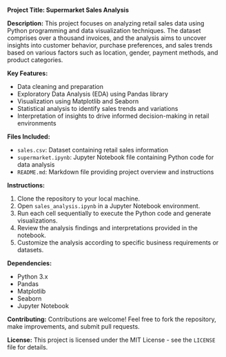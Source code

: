 **Project Title: Supermarket Sales Analysis**

**Description:**
This project focuses on analyzing retail sales data using Python programming and data visualization techniques. The dataset comprises over a thousand invoices, and the analysis aims to uncover insights into customer behavior, purchase preferences, and sales trends based on various factors such as location, gender, payment methods, and product categories.

**Key Features:**
- Data cleaning and preparation
- Exploratory Data Analysis (EDA) using Pandas library
- Visualization using Matplotlib and Seaborn
- Statistical analysis to identify sales trends and variations
- Interpretation of insights to drive informed decision-making in retail environments

**Files Included:**
- `sales.csv`: Dataset containing retail sales information
- `supermarket.ipynb`: Jupyter Notebook file containing Python code for data analysis
- `README.md`: Markdown file providing project overview and instructions

**Instructions:**
1. Clone the repository to your local machine.
2. Open `sales_analysis.ipynb` in a Jupyter Notebook environment.
3. Run each cell sequentially to execute the Python code and generate visualizations.
4. Review the analysis findings and interpretations provided in the notebook.
5. Customize the analysis according to specific business requirements or datasets.

**Dependencies:**
- Python 3.x
- Pandas
- Matplotlib
- Seaborn
- Jupyter Notebook

**Contributing:**
Contributions are welcome! Feel free to fork the repository, make improvements, and submit pull requests.

**License:**
This project is licensed under the MIT License - see the `LICENSE` file for details.

